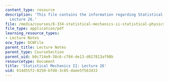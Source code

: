 ```yaml
---
content_type: resource
description: 'This file contains the information regarding Statistical Mechanics II:
  Lecture 26.'
file: /media/courses/8-334-statistical-mechanics-ii-statistical-physics-of-fields-spring-2014/914d55f20250bfd83c85daee5f563433_MIT8_334S14_Lec24.pdf
file_type: application/pdf
learning_resource_types:
- Lecture Notes
ocw_type: OCWFile
parent_title: Lecture Notes
parent_type: CourseSection
parent_uid: b0c714e9-38c6-c784-de13-d617813af98b
resourcetype: Document
title: 'Statistical Mechanics II: Lecture 26'
uid: 914d55f2-0250-bfd8-3c85-daee5f563433
---
```

